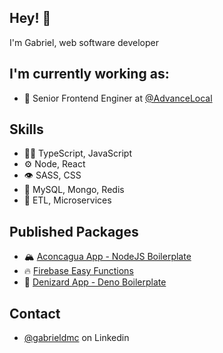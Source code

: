 ## Hey! 👋
I'm Gabriel, web software developer

## I'm currently working as: 
- 🧭 Senior Frontend Enginer at [@AdvanceLocal](https://www.advancelocal.com/)

## Skills
- 👨‍💻 TypeScript, JavaScript
- ⚙️  Node, React
- 👁️ SASS, CSS
- 💽 MySQL, Mongo, Redis
- 🔩 ETL, Microservices

## Published Packages
- 🏔 [Aconcagua App - NodeJS Boilerplate](https://www.npmjs.com/package/create-aconcagua-app)
- 🔥 [Firebase Easy Functions](https://www.npmjs.com/package/firebase-easy-functions)
- 🦕 [Denizard App - Deno Boilerplate](https://www.npmjs.com/package/create-denizard-app)

## Contact
- [@gabrieldmc](https://www.linkedin.com/in/gabrieldmc/) on Linkedin
